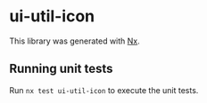 # ui-util-icon

This library was generated with [Nx](https://nx.dev).

## Running unit tests

Run `nx test ui-util-icon` to execute the unit tests.
